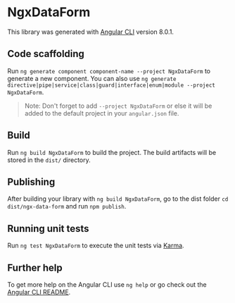 # NgxDataForm

This library was generated with [Angular CLI](https://github.com/angular/angular-cli) version 8.0.1.

## Code scaffolding

Run `ng generate component component-name --project NgxDataForm` to generate a new component. You can also use `ng generate directive|pipe|service|class|guard|interface|enum|module --project NgxDataForm`.
> Note: Don't forget to add `--project NgxDataForm` or else it will be added to the default project in your `angular.json` file. 

## Build

Run `ng build NgxDataForm` to build the project. The build artifacts will be stored in the `dist/` directory.

## Publishing

After building your library with `ng build NgxDataForm`, go to the dist folder `cd dist/ngx-data-form` and run `npm publish`.

## Running unit tests

Run `ng test NgxDataForm` to execute the unit tests via [Karma](https://karma-runner.github.io).

## Further help

To get more help on the Angular CLI use `ng help` or go check out the [Angular CLI README](https://github.com/angular/angular-cli/blob/master/README.md).
